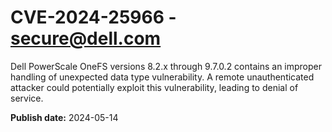 # CVE-2024-25966 - secure@dell.com

Dell PowerScale OneFS versions 8.2.x through 9.7.0.2 contains an improper handling of unexpected data type vulnerability. A remote unauthenticated attacker could potentially exploit this vulnerability, leading to denial of service.

**Publish date:** 2024-05-14
